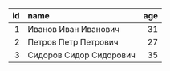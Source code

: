 |   id | name                    |   age |
|-----:|:------------------------|------:|
|    1 | Иванов Иван Иванович    |    31 |
|    2 | Петров Петр Петрович    |    27 |
|    3 | Сидоров Сидор Сидорович |    35 |